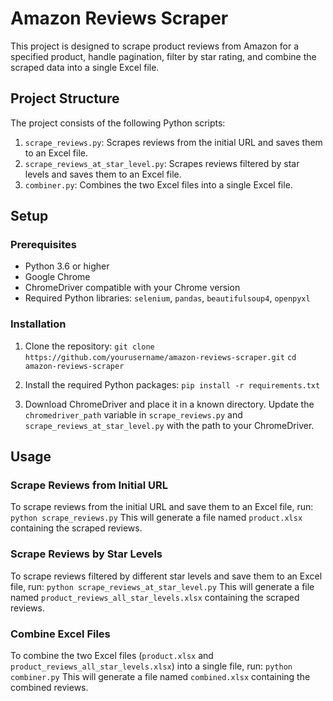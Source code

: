 # Amazon Reviews Scraper

This project is designed to scrape product reviews from Amazon for a specified product, handle pagination, filter by star rating, and combine the scraped data into a single Excel file.

## Project Structure

The project consists of the following Python scripts:
1. `scrape_reviews.py`: Scrapes reviews from the initial URL and saves them to an Excel file.
2. `scrape_reviews_at_star_level.py`: Scrapes reviews filtered by star levels and saves them to an Excel file.
3. `combiner.py`: Combines the two Excel files into a single Excel file.

## Setup

### Prerequisites

- Python 3.6 or higher
- Google Chrome
- ChromeDriver compatible with your Chrome version
- Required Python libraries: `selenium`, `pandas`, `beautifulsoup4`, `openpyxl`

### Installation

1. Clone the repository:
   `git clone https://github.com/yourusername/amazon-reviews-scraper.git`
   `cd amazon-reviews-scraper`

2. Install the required Python packages:
   `pip install -r requirements.txt`

3. Download ChromeDriver and place it in a known directory. Update the `chromedriver_path` variable in `scrape_reviews.py` and `scrape_reviews_at_star_level.py` with the path to your ChromeDriver.

## Usage

### Scrape Reviews from Initial URL

To scrape reviews from the initial URL and save them to an Excel file, run:
`python scrape_reviews.py`
This will generate a file named `product.xlsx` containing the scraped reviews.

### Scrape Reviews by Star Levels

To scrape reviews filtered by different star levels and save them to an Excel file, run:
`python scrape_reviews_at_star_level.py`
This will generate a file named `product_reviews_all_star_levels.xlsx` containing the scraped reviews.

### Combine Excel Files

To combine the two Excel files (`product.xlsx` and `product_reviews_all_star_levels.xlsx`) into a single file, run:
`python combiner.py`
This will generate a file named `combined.xlsx` containing the combined reviews.
